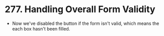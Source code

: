 # 277. Handling Overall Form Validity
- Now we've disabled the button if the form isn't valid, which means the each box hasn't been filled.